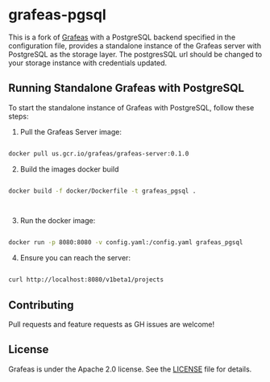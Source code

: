
# grafeas-pgsql

  

This is a fork of [Grafeas](https://github.com/grafeas/grafeas) with a PostgreSQL backend specified in the configuration file, provides a standalone instance of the Grafeas server with PostgreSQL as the storage layer. The postgresSQL url should be changed to your storage instance with credentials updated.

  

## Running Standalone Grafeas with PostgreSQL

  

To start the standalone instance of Grafeas with PostgreSQL, follow these steps:

  

1. Pull the Grafeas Server image:

  

```bash

docker pull us.gcr.io/grafeas/grafeas-server:0.1.0

```

  

2. Build the images docker build

  

```bash

docker build -f docker/Dockerfile -t grafeas_pgsql .

  

```

  

3. Run the docker image:

  

```bash

docker run -p 8080:8080 -v config.yaml:/config.yaml grafeas_pgsql

```

  

4. Ensure you can reach the server:

  

```bash

curl http://localhost:8080/v1beta1/projects

```

  

## Contributing

  

Pull requests and feature requests as GH issues are welcome!

  

## License

Grafeas is under the Apache 2.0 license. See the [LICENSE](LICENSE) file for details.
